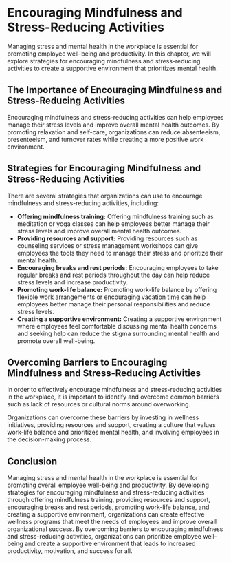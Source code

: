 Encouraging Mindfulness and Stress-Reducing Activities
=====================================================================================================================

Managing stress and mental health in the workplace is essential for promoting employee well-being and productivity. In this chapter, we will explore strategies for encouraging mindfulness and stress-reducing activities to create a supportive environment that prioritizes mental health.

The Importance of Encouraging Mindfulness and Stress-Reducing Activities
------------------------------------------------------------------------

Encouraging mindfulness and stress-reducing activities can help employees manage their stress levels and improve overall mental health outcomes. By promoting relaxation and self-care, organizations can reduce absenteeism, presenteeism, and turnover rates while creating a more positive work environment.

Strategies for Encouraging Mindfulness and Stress-Reducing Activities
---------------------------------------------------------------------

There are several strategies that organizations can use to encourage mindfulness and stress-reducing activities, including:

* **Offering mindfulness training:** Offering mindfulness training such as meditation or yoga classes can help employees better manage their stress levels and improve overall mental health outcomes.
* **Providing resources and support:** Providing resources such as counseling services or stress management workshops can give employees the tools they need to manage their stress and prioritize their mental health.
* **Encouraging breaks and rest periods:** Encouraging employees to take regular breaks and rest periods throughout the day can help reduce stress levels and increase productivity.
* **Promoting work-life balance:** Promoting work-life balance by offering flexible work arrangements or encouraging vacation time can help employees better manage their personal responsibilities and reduce stress levels.
* **Creating a supportive environment:** Creating a supportive environment where employees feel comfortable discussing mental health concerns and seeking help can reduce the stigma surrounding mental health and promote overall well-being.

Overcoming Barriers to Encouraging Mindfulness and Stress-Reducing Activities
-----------------------------------------------------------------------------

In order to effectively encourage mindfulness and stress-reducing activities in the workplace, it is important to identify and overcome common barriers such as lack of resources or cultural norms around overworking.

Organizations can overcome these barriers by investing in wellness initiatives, providing resources and support, creating a culture that values work-life balance and prioritizes mental health, and involving employees in the decision-making process.

Conclusion
----------

Managing stress and mental health in the workplace is essential for promoting overall employee well-being and productivity. By developing strategies for encouraging mindfulness and stress-reducing activities through offering mindfulness training, providing resources and support, encouraging breaks and rest periods, promoting work-life balance, and creating a supportive environment, organizations can create effective wellness programs that meet the needs of employees and improve overall organizational success. By overcoming barriers to encouraging mindfulness and stress-reducing activities, organizations can prioritize employee well-being and create a supportive environment that leads to increased productivity, motivation, and success for all.
